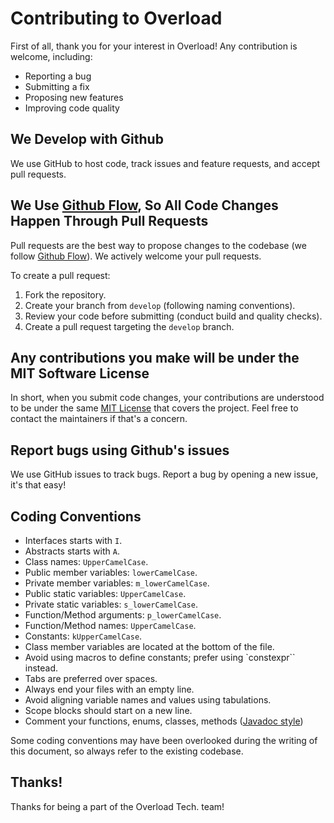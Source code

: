 # Contributing to Overload
First of all, thank you for your interest in Overload! Any contribution is welcome, including:

- Reporting a bug
- Submitting a fix
- Proposing new features
- Improving code quality

## We Develop with Github
We use GitHub to host code, track issues and feature requests, and accept pull requests.

## We Use [Github Flow](https://guides.github.com/introduction/flow/index.html), So All Code Changes Happen Through Pull Requests
Pull requests are the best way to propose changes to the codebase (we follow [Github Flow](https://guides.github.com/introduction/flow/index.html)). We actively welcome your pull requests.

To create a pull request:

1. Fork the repository.
2. Create your branch from `develop` (following naming conventions).
3. Review your code before submitting (conduct build and quality checks).
4. Create a pull request targeting the `develop` branch.

## Any contributions you make will be under the MIT Software License
In short, when you submit code changes, your contributions are understood to be under the same [MIT License](http://choosealicense.com/licenses/mit/) that covers the project. Feel free to contact the maintainers if that's a concern.

## Report bugs using Github's issues
We use GitHub issues to track bugs. Report a bug by opening a new issue, it's that easy!

## Coding Conventions
* Interfaces starts with `I`.
* Abstracts starts with `A`.
* Class names: `UpperCamelCase`.
* Public member variables: `lowerCamelCase`.
* Private member variables: `m_lowerCamelCase`.
* Public static variables: `UpperCamelCase`.
* Private static variables: `s_lowerCamelCase`.
* Function/Method arguments: `p_lowerCamelCase`.
* Function/Method names: `UpperCamelCase`.
* Constants: `kUpperCamelCase`.
* Class member variables are located at the bottom of the file.
* Avoid using macros to define constants; prefer using `constexpr`` instead.
* Tabs are preferred over spaces.
* Always end your files with an empty line.
* Avoid aligning variable names and values using tabulations.
* Scope blocks should start on a new line.
* Comment your functions, enums, classes, methods ([Javadoc style](https://en.wikipedia.org/wiki/Javadoc))

Some coding conventions may have been overlooked during the writing of this document, so always refer to the existing codebase.

## Thanks!
Thanks for being a part of the Overload Tech. team!

